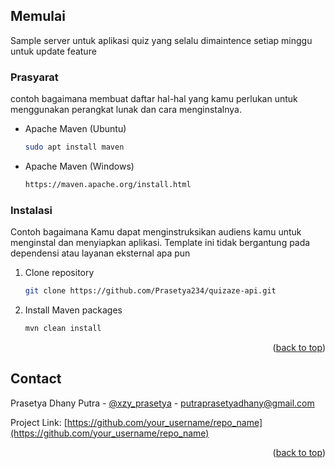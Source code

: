 <!-- GETTING STARTED -->
## Memulai

Sample server untuk aplikasi quiz yang selalu dimaintence setiap minggu untuk update feature

### Prasyarat

contoh bagaimana membuat daftar hal-hal yang kamu perlukan untuk menggunakan perangkat lunak dan cara menginstalnya.
* Apache Maven (Ubuntu)
  ```sh
  sudo apt install maven
  ```

* Apache Maven (Windows)
  ```sh
  https://maven.apache.org/install.html
  ```

### Instalasi

Contoh bagaimana Kamu dapat menginstruksikan audiens kamu untuk menginstal dan menyiapkan aplikasi. Template ini tidak bergantung pada dependensi atau layanan eksternal apa pun

1. Clone repository
   ```sh
   git clone https://github.com/Prasetya234/quizaze-api.git
   ```
2. Install Maven packages
   ```sh
   mvn clean install
   ```

<p align="right">(<a href="#top">back to top</a>)</p>





<!-- CONTACT -->
## Contact

Prasetya Dhany Putra - [@xzy_prasetya](https://www.instagram.com/xzy_prasetya/) - putraprasetyadhany@gmail.com

Project Link: [https://github.com/your_username/repo_name](https://github.com/your_username/repo_name)

<p align="right">(<a href="#top">back to top</a>)</p>


